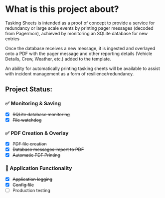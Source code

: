# What is this project about?
Tasking Sheets is intended as a proof of concept to provide a service for redundancy or large scale events by printing pager messages (decoded from Pagermon), achieved by monitoring an SQLite database for new entries

Once the database receives a new message, it is ingested and overlayed onto a PDF with the pager message and other reporting details (Vehicle Details, Crew, Weather, etc.) added to the template.

An ability for automatically printing tasking sheets will be available to assist with incident management as a form of resilience/redundancy.

## __Project Status:__

### :white_check_mark: Monitoring & Saving

- [x] ~~SQLite database monitoring~~
- [x] ~~File watchdog~~

### :white_check_mark: PDF Creation & Overlay
- [x] ~~PDF file creation~~
- [x] ~~Database messages import to PDF~~
- [x] ~~Automatic PDF Printing~~

### :repeat: Application Functionality
- [x] ~~Application logging~~
- [x] ~~Config file~~
- [ ] Production testing

